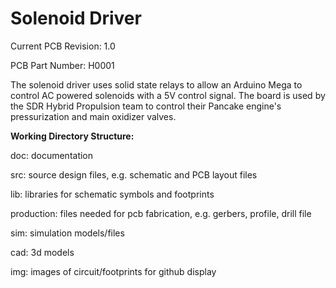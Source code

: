 <h1>Solenoid Driver</h1>

<p>Current PCB Revision: 1.0</p>
<p>PCB Part Number: H0001</p>

<p>The solenoid driver uses solid state relays to allow an Arduino Mega 
to control AC powered solenoids with a 5V control signal. The board is 
used by the SDR Hybrid Propulsion team to control their Pancake engine's 
pressurization and main oxidizer valves. </p>

<p><b>Working Directory Structure:</b></p>

<p>
   doc: documentation
   
   src: source design files, e.g. schematic and PCB layout files

   lib: libraries for schematic symbols and footprints

   production: files needed for pcb fabrication, e.g. gerbers, profile, drill file

   sim: simulation models/files 

   cad: 3d models
  
   img: images of circuit/footprints for github display 
</p>
